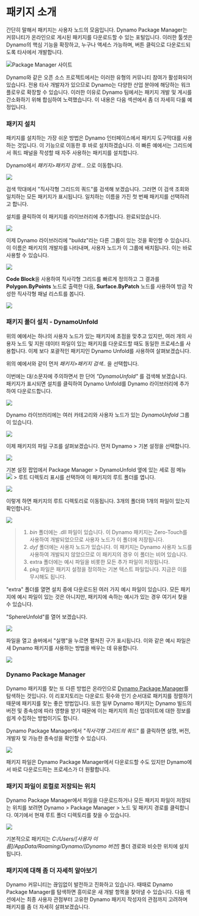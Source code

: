 # 패키지 소개

간단히 말해서 패키지는 사용자 노드의 모음입니다. Dynamo Package Manager는 커뮤니티가 온라인으로 게시된 패키지를 다운로드할 수 있는 포털입니다. 이러한 툴셋은 Dynamo의 핵심 기능을 확장하고, 누구나 액세스 가능하며, 버튼 클릭으로 다운로드되도록 타사에서 개발합니다.

![Package Manager 사이트](../images/6-2/1/dpm.jpg)

Dynamo와 같은 오픈 소스 프로젝트에서는 이러한 유형의 커뮤니티 참여가 활성화되어 있습니다. 전용 타사 개발자가 있으므로 Dynamo는 다양한 산업 분야에 해당하는 워크플로우로 확장할 수 있습니다. 이러한 이유로 Dynamo 팀에서는 패키지 개발 및 게시를 간소화하기 위해 합심하여 노력했습니다. 이 내용은 다음 섹션에서 좀 더 자세히 다룰 예정입니다.

### 패키지 설치

패키지를 설치하는 가장 쉬운 방법은 Dynamo 인터페이스에서 패키지 도구막대를 사용하는 것입니다. 이 기능으로 이동한 후 바로 설치하겠습니다. 이 빠른 예에서는 그리드에서 쿼드 패널을 작성할 때 자주 사용하는 패키지를 설치합니다.

Dynamo에서 _패키지>패키지 검색..._ 으로 이동합니다.

![](<../images/6-2/1/package introduction - installing a package 01.jpg>)

검색 막대에서 "직사각형 그리드의 쿼드"를 검색해 보겠습니다. 그러면 이 검색 조회와 일치하는 모든 패키지가 표시됩니다. 일치하는 이름을 가진 첫 번째 패키지를 선택하려고 합니다.

설치를 클릭하여 이 패키지를 라이브러리에 추가합니다. 완료되었습니다.

![](<../images/6-2/1/package introduction - installing a package 02.jpg>)

이제 Dynamo 라이브러리에 "buildz"라는 다른 그룹이 있는 것을 확인할 수 있습니다. 이 이름은 패키지의 개발자를 나타내며, 사용자 노드가 이 그룹에 배치됩니다. 이는 바로 사용할 수 있습니다.

![](<../images/6-2/1/package introduction - installing a package 03.jpg>)

**Code Block**을 사용하여 직사각형 그리드를 빠르게 정의하고 그 결과를 **Polygon.ByPoints** 노드로 출력한 다음, **Surface.ByPatch** 노드를 사용하여 방금 작성한 직사각형 패널 리스트를 봅니다.

![](<../images/6-2/1/package introduction - installing a package 04.jpg>)

### 패키지 폴더 설치 - DynamoUnfold

위의 예에서는 하나의 사용자 노드가 있는 패키지에 초점을 맞추고 있지만, 여러 개의 사용자 노드 및 지원 데이터 파일이 있는 패키지를 다운로드할 때도 동일한 프로세스를 사용합니다. 이제 보다 포괄적인 패키지인 Dynamo Unfold를 사용하여 살펴보겠습니다.

위의 예에서와 같이 먼저 _패키지>패키지 검색.._ 을 선택합니다.

이번에는 대/소문자에 주의하면서 한 단어 _"DynamoUnfold"_ 를 검색해 보겠습니다. 패키지가 표시되면 설치를 클릭하여 Dynamo Unfold를 Dynamo 라이브러리에 추가하여 다운로드합니다.

![](<../images/6-2/1/package introduction - installing package folder 01.jpg>)

Dynamo 라이브러리에는 여러 카테고리와 사용자 노드가 있는 _DynamoUnfold_ 그룹이 있습니다.

![](<../images/6-2/1/package introduction - installing package folder 02.jpg>)

이제 패키지의 파일 구조를 살펴보겠습니다. 먼저 Dynamo > 기본 설정을 선택합니다.

![](<../images/6-2/1/package introduction - installing package folder 03.jpg>)

기본 설정 팝업에서 Package Manager > DynamoUnfold 옆에 있는 세로 점 메뉴 ![](<../images/6-2/1/package introduction - vertical dots menu.jpg>) > 루트 디렉토리 표시를 선택하여 이 패키지의 루트 폴더를 엽니다.

![](<../images/6-2/1/package introduction - installing package folder 04.jpg>)

이렇게 하면 패키지의 루트 디렉토리로 이동됩니다. 3개의 폴더와 1개의 파일이 있는지 확인합니다.

![](<../images/6-2/1/package introduction - installing package folder 05.jpg>)

> 1. _bin_ 폴더에는 .dll 파일이 있습니다. 이 Dynamo 패키지는 Zero-Touch를 사용하여 개발되었으므로 사용자 노드가 이 폴더에 저장됩니다.
> 2. _dyf_ 폴더에는 사용자 노드가 있습니다. 이 패키지는 Dynamo 사용자 노드를 사용하여 개발되지 않았으므로 이 패키지의 경우 이 폴더는 비어 있습니다.
> 3. extra 폴더에는 예시 파일을 비롯한 모든 추가 파일이 저장됩니다.
> 4. pkg 파일은 패키지 설정을 정의하는 기본 텍스트 파일입니다. 지금은 이를 무시해도 됩니다.

"extra" 폴더를 열면 설치 중에 다운로드된 여러 가지 예시 파일이 있습니다. 모든 패키지에 예시 파일이 있는 것은 아니지만, 패키지에 속하는 예시가 있는 경우 여기서 찾을 수 있습니다.

"SphereUnfold"를 열어 보겠습니다.

![](../images/6-2/1/rd2.jpg)

파일을 열고 솔버에서 "실행"을 누르면 펼쳐진 구가 표시됩니다. 이와 같은 예시 파일은 새 Dynamo 패키지를 사용하는 방법을 배우는 데 유용합니다.

![](<../images/6-2/1/package introduction - installing package folder 07.jpg>)

### Dynamo Package Manager

Dynamo 패키지를 찾는 또 다른 방법은 온라인으로 [Dynamo Package Manager](http://dynamopackages.com)를 탐색하는 것입니다. 이 리포지토리는 다운로드 횟수와 인기 순서대로 패키지를 정렬하기 때문에 패키지를 찾는 좋은 방법입니다. 또한 일부 Dynamo 패키지는 Dynamo 빌드의 버전 및 종속성에 따라 영향을 받기 때문에 이는 패키지의 최신 업데이트에 대한 정보를 쉽게 수집하는 방법이기도 합니다.

Dynamo Package Manager에서 _"직사각형 그리드의 쿼드"_ 를 클릭하면 설명, 버전, 개발자 및 가능한 종속성을 확인할 수 있습니다.

![](../images/6-2/1/dpm2.jpg)

패키지 파일은 Dynamo Package Manager에서 다운로드할 수도 있지만 Dynamo에서 바로 다운로드하는 프로세스가 더 원활합니다.

### 패키지 파일이 로컬로 저장되는 위치

Dynamo Package Manager에서 파일을 다운로드하거나 모든 패키지 파일이 저장되는 위치를 보려면 Dynamo > Package Manager > 노드 및 패키지 경로를 클릭합니다. 여기에서 현재 루트 폴더 디렉토리를 찾을 수 있습니다.

![](<../images/6-2/1/package introduction - installing package folder 08.jpg>)

기본적으로 패키지는 _C:/Users/\[사용자 이름]/AppData/Roaming/Dynamo/\[Dynamo 버전]_ 폴더 경로와 비슷한 위치에 설치됩니다.

### 패키지에 대해 좀 더 자세히 알아보기

Dynamo 커뮤니티는 끊임없이 발전하고 진화하고 있습니다. 때때로 Dynamo Package Manager를 탐색하면 흥미로운 새 개발 항목을 찾아낼 수 있습니다. 다음 섹션에서는 최종 사용자 관점부터 고유한 Dynamo 패키지 작성자의 관점까지 고려하며 패키지를 좀 더 자세히 살펴보겠습니다.
